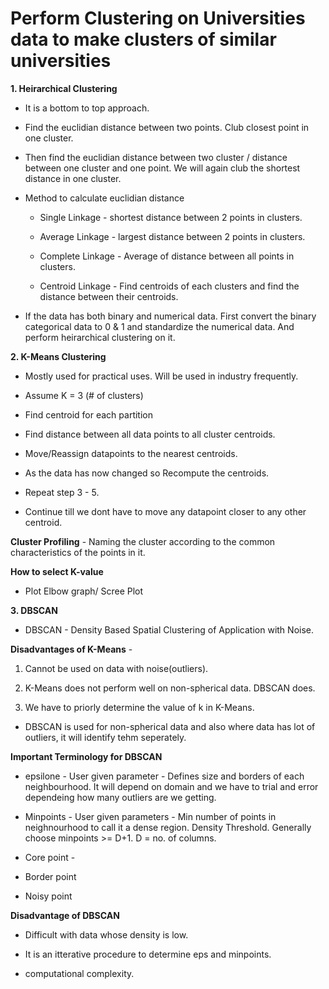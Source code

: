 # Perform Clustering on Universities data to make clusters of similar universities

**1. Heirarchical Clustering**

- It is a bottom to top approach. 

- Find the euclidian distance between two points. Club closest point in one cluster.

- Then find the euclidian distance between two cluster / distance between one cluster and one point. We will again club the shortest distance in one cluster.

- Method to calculate euclidian distance

  - Single Linkage - shortest distance between 2 points in clusters.

  - Average Linkage - largest distance between 2 points in clusters.

  - Complete Linkage - Average of distance between all points in clusters.

  - Centroid Linkage - Find centroids of each clusters and find the distance between their centroids.

- If the data has both binary and numerical data. First convert the binary categorical data to 0 & 1 and standardize the numerical data. And perform heirarchical clustering on it.


**2. K-Means Clustering**

- Mostly used for practical uses. Will be used in industry frequently.

- Assume K = 3 (# of clusters)

- Find centroid for each partition

- Find distance between all data points to all cluster centroids.

- Move/Reassign datapoints to the nearest centroids.

- As the data has now changed so Recompute the centroids.

- Repeat step 3 - 5.

- Continue till we dont have to move any datapoint closer to any other centroid.

**Cluster Profiling** - Naming the cluster according to the common characteristics of the points in it.

**How to select K-value**

- Plot Elbow graph/ Scree Plot


**3. DBSCAN**

- DBSCAN - Density Based Spatial Clustering of Application with Noise.

**Disadvantages of K-Means** - 
 
1. Cannot be used on data with noise(outliers).

2. K-Means does not perform well on non-spherical data. DBSCAN does.

3. We have to priorly determine the value of k in K-Means.

- DBSCAN is used for non-spherical data and also where data has lot of outliers, it will identify tehm seperately.

**Important Terminology for DBSCAN**

- epsilone - User given parameter - Defines size and borders of each neighbourhood. It will depend on domain and we have to trial and error dependeing how many outliers are we getting. 

- Minpoints - User given parameters - Min number of points in neighnourhood to call it a dense region. Density Threshold. Generally choose minpoints >= D+1. D = no. of columns.

- Core point - 

- Border point

- Noisy point

**Disadvantage of DBSCAN**

- Difficult with data whose density is low.

- It is an itterative procedure to determine eps and minpoints.

- computational complexity.
